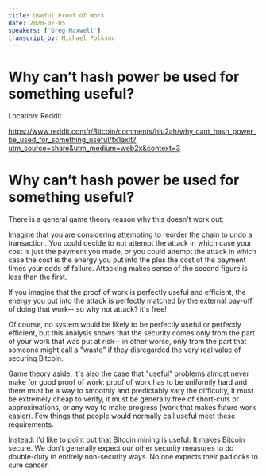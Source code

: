 ```yaml
---
title: Useful Proof Of Work 
date: 2020-07-05
speakers: ['Greg Maxwell']
transcript_by: Michael Folkson
---
```


# Why can’t hash power be used for something useful?

Location: Reddit

https://www.reddit.com/r/Bitcoin/comments/hlu2ah/why_cant_hash_power_be_used_for_something_useful/fx1axlt?utm_source=share&utm_medium=web2x&context=3

# Why can’t hash power be used for something useful?

There is a general game theory reason why this doesn't work out:

Imagine that you are considering attempting to reorder the chain to undo a transaction. You could decide to not attempt the attack in which case your cost is just the payment you made, or you could attempt the attack in which case the cost is the energy you put into the plus the cost of the payment times your odds of failure. Attacking makes sense of the second figure is less than the first.

If you imagine that the proof of work is perfectly useful and efficient, the energy you put into the attack is perfectly matched by the external pay-off of doing that work-- so why not attack? it's free!

Of course, no system would be likely to be perfectly useful or perfectly efficient, but this analysis shows that the security comes only from the part of your work that was put at risk-- in other worse, only from the part that someone might call a "waste" if they disregarded the very real value of securing Bitcoin.

Game theory aside, it's also the case that "useful" problems almost never make for good proof of work: proof of work has to be uniformly hard and there must be a way to smoothly and predictably vary the difficulty, it must be extremely cheap to verify, it must be generally free of short-cuts or approximations, or any way to make progress (work that makes future work easier). Few things that people would normally call useful meet these requirements.

Instead: I'd like to point out that Bitcoin mining is useful: It makes Bitcoin secure. We don't generally expect our other security measures to do double-duty in entirely non-security ways. No one expects their padlocks to cure cancer.

